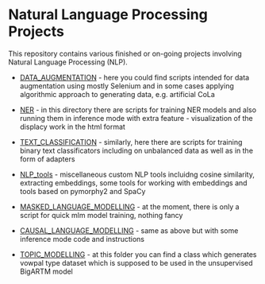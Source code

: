 # Natural Language Processing Projects

This repository contains various finished or on-going projects involving Natural Language Processing (NLP).

* [DATA_AUGMENTATION](https://github.com/eistakovskii/NLP_projects/tree/main/DATA_AUGMENTATION) - here you could find scripts intended for data augmentation using mostly Selenium and in some cases applying algorithmic approach to generating data, e.g. artificial CoLa

* [NER](https://github.com/eistakovskii/NLP_projects/tree/main/NER) - in this directory there are scripts for training NER models and also running them in inference mode with extra feature - visualization of the displacy work in the html format

* [TEXT_CLASSIFICATION](https://github.com/eistakovskii/NLP_projects/tree/main/TEXT_CLASSIFICATION) - similarly, here there are scripts for training binary text classificators including on unbalanced data as well as in the form of adapters

* [NLP_tools](https://github.com/eistakovskii/NLP_projects/tree/main/NLP_tools) - miscellaneous custom NLP tools incluidng cosine similarity, extracting embeddings, some tools for working with embeddings and tools based on pymorphy2 and SpaCy

* [MASKED_LANGUAGE_MODELLING](https://github.com/eistakovskii/NLP_projects/tree/main/MASKED_LANGUAGE_MODELLING) - at the moment, there is only a script for quick mlm model training, nothing fancy

* [CAUSAL_LANGUAGE_MODELLING](https://github.com/eistakovskii/NLP_projects/tree/main/CAUSAL_LANGUAGE_MODELLING) - same as above but with some inference mode code and instructions

* [TOPIC_MODELLING](https://github.com/eistakovskii/NLP_projects/tree/main/TOPIC_MODELLING) - at this folder you can find a class which generates vowpal type dataset which is supposed to be used in the unsupervised BigARTM model
